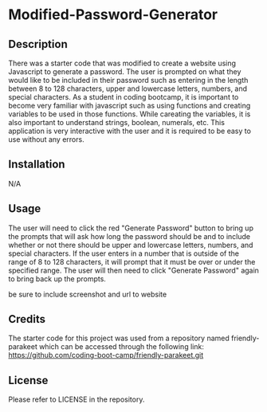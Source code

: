 # Modified-Password-Generator

## Description

There was a starter code that was modified to create a website using Javascript to generate a password. The user is prompted on what they would like to be included in their password such as entering in the length between 8 to 128 characters, upper and lowercase letters, numbers, and special characters. As a student in coding bootcamp, it is important to become very familiar with javascript such as using functions and creating variables to be used in those functions. While careating the variables, it is also important to understand strings, boolean, numerals, etc. This application is very interactive with the user and it is required to be easy to use without any errors. 

## Installation

N/A

## Usage

The user will need to click the red "Generate Password" button to bring up the prompts that will ask how long the password should be and to include whether or not there should be upper and lowercase letters, numbers, and special characters. If the user enters in a number that is outside of the range of 8 to 128 characters, it will prompt that it must be over or under the specified range. The user will then need to click "Generate Password" again to bring back up the prompts.

be sure to include screenshot and url to website

## Credits

The starter code for this project was used from a repository named friendly-parakeet which can be accessed through the following link: https://github.com/coding-boot-camp/friendly-parakeet.git

## License

Please refer to LICENSE in the repository.